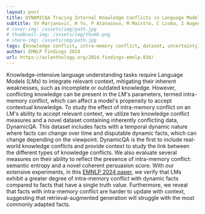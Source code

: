 ```yaml
---
layout: post
title: DYNAMICQA Tracing Internal Knowledge Conflicts in Language Models
subtitle: SV Marjanović, H Yu, P Atanasova, M Maistro, C Lioma, I Augenstein
# cover-img: /assets/img/path.jpg
# thumbnail-img: /assets/img/thumb.png
# share-img: /assets/img/path.jpg
tags: [knowledge conflict, intra-memory conflict, dataset, uncertainty]
author: EMNLP Findings 2024
url: https://aclanthology.org/2024.findings-emnlp.838/
---
```


Knowledge-intensive language understanding tasks require Language Models (LMs) to integrate relevant context, mitigating their inherent weaknesses, such as incomplete or outdated knowledge. However, conflicting knowledge can be present in the LM's parameters, termed intra-memory conflict, which can affect a model's propensity to accept contextual knowledge. To study the effect of intra-memory conflict on an LM's ability to accept relevant context, we utilize two knowledge conflict measures and a novel dataset containing inherently conflicting data, DynamicQA. This dataset includes facts with a temporal dynamic nature where facts can change over time and disputable dynamic facts, which can change depending on the viewpoint. DynamicQA is the first to include real-world knowledge conflicts and provide context to study the link between the different types of knowledge conflicts. We also evaluate several measures on their ability to reflect the presence of intra-memory conflict: semantic entropy and a novel coherent persuasion score. With our extensive experiments, in this [EMNLP 2024 paper](https://arxiv.org/abs/2407.17023), we verify that LMs exhibit a greater degree of intra-memory conflict with dynamic facts compared to facts that have a single truth value. Furthermore, we reveal that facts with intra-memory conflict are harder to update with context, suggesting that retrieval-augmented generation will struggle with the most commonly adapted facts. 